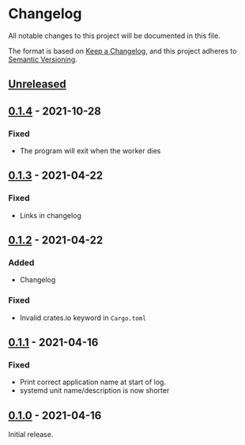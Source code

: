 # Changelog
All notable changes to this project will be documented in this file.

The format is based on [Keep a Changelog](https://keepachangelog.com/en/1.0.0/),
and this project adheres to [Semantic Versioning](https://semver.org/spec/v2.0.0.html).

## [Unreleased]

## [0.1.4] - 2021-10-28

### Fixed

* The program will exit when the worker dies


## [0.1.3] - 2021-04-22

### Fixed

* Links in changelog


## [0.1.2] - 2021-04-22

### Added

* Changelog

### Fixed

* Invalid crates.io keyword in `Cargo.toml`


## [0.1.1] - 2021-04-16

### Fixed

* Print correct application name at start of log.
* systemd unit name/description is now shorter


## [0.1.0] - 2021-04-16

Initial release.

[Unreleased]: https://github.com/jgosmann/rpi-mh-z19c-exporter/compare/v0.1.4...HEAD
[0.1.4]: https://github.com/jgosmann/rpi-mh-z19c-exporter/compare/v0.1.3...v0.1.4
[0.1.3]: https://github.com/jgosmann/rpi-mh-z19c-exporter/compare/v0.1.2...v0.1.3
[0.1.2]: https://github.com/jgosmann/rpi-mh-z19c-exporter/compare/v0.1.1...v0.1.2
[0.1.1]: https://github.com/jgosmann/rpi-mh-z19c-exporter/compare/v0.1.0...v0.1.1
[0.1.0]: https://github.com/jgosmann/rpi-mh-z19c-exporter/releases/tag/v0.1.0

